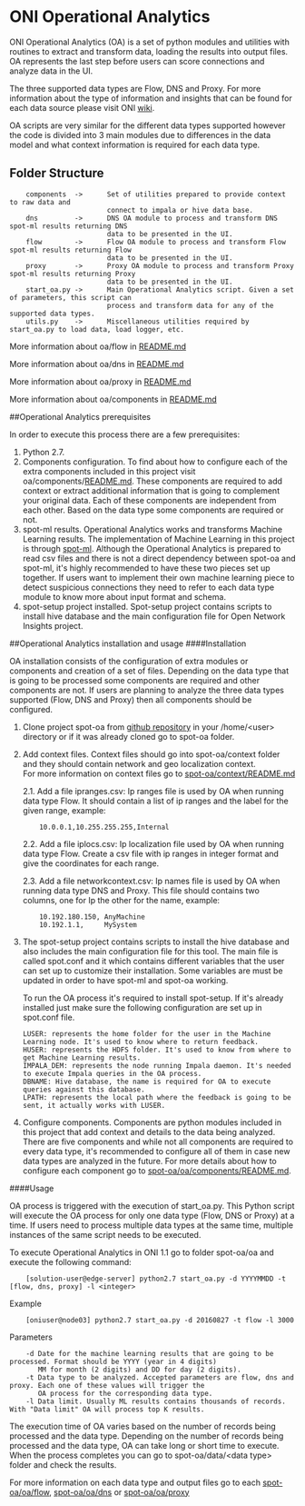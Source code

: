 # ONI Operational Analytics

ONI Operational Analytics (OA) is a set of python modules and utilities with routines to extract and transform data, loading the results into output files.
OA represents the last step before users can score connections and analyze data in the UI.

The three supported data types are Flow, DNS and Proxy. For more information about the type of information and insights
that can be found for each data source please visit ONI [wiki](https://github.com/Open-Network-Insight/open-network-insight/wiki).

OA scripts are very similar for the different data types supported however the code is divided into 3 
main modules due to differences in the data model and what context information is required for each data type.


## Folder Structure

        components  ->      Set of utilities prepared to provide context to raw data and 
                            connect to impala or hive data base.
        dns         ->      DNS OA module to process and transform DNS spot-ml results returning DNS
                            data to be presented in the UI.
        flow        ->      Flow OA module to process and transform Flow spot-ml results returning Flow
                            data to be presented in the UI.
        proxy       ->      Proxy OA module to process and transform Proxy spot-ml results returning Proxy
                            data to be presented in the UI.
        start_oa.py ->      Main Operational Analytics script. Given a set of parameters, this script can
                            process and transform data for any of the supported data types.
        utils.py    ->      Miscellaneous utilities required by start_oa.py to load data, load logger, etc.
        
More information about oa/flow in [README.md](/spot-oa/oa/flow)

More information about oa/dns in [README.md](/spot-oa/oa/dns)

More information about oa/proxy in [README.md](/spot-oa/oa/proxy)

More information about oa/components in [README.md](/spot-oa/oa/components)

##Operational Analytics prerequisites

In order to execute this process there are a few prerequisites:

 1. Python 2.7.
 2.  Components configuration. To find about how to configure each of the extra components included in this project
        visit oa/components/[README.md](/spot-oa/oa/components).
        These components are required to add context or extract additional information that is going to complement your 
        original data. Each of these components are independent from each other. Based on the data type some components are 
        required or not.
 3. spot-ml results. Operational Analytics works and transforms Machine Learning results. The implementation of Machine Learning
        in this project is through [spot-ml](/spot-ml/). Although the Operational Analytics
         is prepared to read csv files and there is not a direct dependency between spot-oa and spot-ml, it's highly recommended
         to have these two pieces set up together.
         If users want to implement their own machine learning piece to detect suspicious connections they need to refer
         to each data type module to know more about input format and schema.
 4. spot-setup project installed. Spot-setup project contains scripts to install hive database and the main configuration
        file for Open Network Insights project.
 

##Operational Analytics installation and usage
####Installation
 
 OA installation consists of the configuration of extra modules or components and creation of a set of files.
 Depending on the data type that is going to be processed some components are required and other components are not.
 If users are planning to analyze the three data types supported (Flow, DNS and Proxy) then all components should be configured.

 1. Clone project spot-oa from [github repository](/spot-oa) in your /home/\<user> directory 
    or if it was already cloned go to spot-oa folder.
    
 2. Add context files. Context files should go into spot-oa/context folder and they should contain network and geo localization context.  
 For more information on context files go to [spot-oa/context/README.md](/spot-oa/README.md) 
    
    2.1. Add a file ipranges.csv: Ip ranges file is used by OA when running data type Flow. 
         It should contain a list of ip ranges and the label for the given range, example:
            
            10.0.0.1,10.255.255.255,Internal
            
    2.2. Add a file iplocs.csv: Ip localization file used by OA when running data type Flow. 
         Create a csv file with ip ranges in integer format and give the coordinates for each range.
     
    2.3. Add a file networkcontext.csv: Ip names file is used by OA when running data type DNS and Proxy. This file
         should contains two columns, one for Ip the other for the name, example: 
    
            10.192.180.150, AnyMachine
            10.192.1.1,     MySystem
            
            
 3. The spot-setup project contains scripts to install the hive database and also includes the main configuration file for this tool.
     The main file is called spot.conf and it which contains different variables that the user can set up to customize their installation. Some variables are
     must be updated in order to have spot-ml and spot-oa working.
     
     To run the OA process it's required to install spot-setup. If it's already installed just make sure the following configuration are set up in spot.conf file.
    
        LUSER: represents the home folder for the user in the Machine Learning node. It's used to know where to return feedback.
        HUSER: represents the HDFS folder. It's used to know from where to get Machine Learning results.
        IMPALA_DEM: represents the node running Impala daemon. It's needed to execute Impala queries in the OA process.
        DBNAME: Hive database, the name is required for OA to execute queries against this database.
        LPATH: represents the local path where the feedback is going to be sent, it actually works with LUSER.
    
 4. Configure components. Components are python modules included in this project that add context and details to the data 
    being analyzed. There are five components and while not all components are required to every data type, it's recommended to
    configure all of them in case new data types are analyzed in the future.
    For more details about how to configure each component go to [spot-oa/oa/components/README.md](/spot-oa/oa/components/README.md).
    
 ####Usage
 
 OA process is triggered with the execution of start_oa.py. This Python script will execute the OA process
  for only one data type (Flow, DNS or Proxy) at a time. If users need to process multiple data types at the same time, multiple
  instances of the same script needs to be executed. 
  
  To execute Operational Analytics in ONI 1.1 go to folder spot-oa/oa and execute the following command:
        
        [solution-user@edge-server] python2.7 start_oa.py -d YYYYMMDD -t [flow, dns, proxy] -l <integer>
    
  Example
  
        [oniuser@node03] python2.7 start_oa.py -d 20160827 -t flow -l 3000
        
  Parameters
 
        -d Date for the machine learning results that are going to be processed. Format should be YYYY (year in 4 digits)
           MM for month (2 digits) and DD for day (2 digits).
        -t Data type to be analyzed. Accepted parameters are flow, dns and proxy. Each one of these values will trigger the 
           OA process for the corresponding data type.
        -l Data limit. Usually ML results contains thousands of records. With "Data limit" OA will process top K results. 

 The execution time of OA varies based on the number of records being processed and the data type.
 Depending on the number of records being processed and the data type, OA can take long or short time to execute.
 When the process completes you can go to spot-oa/data/\<data type> folder and check the results.
 
 For more information on each data type and output files go to each [spot-oa/oa/flow](/spot-oa/oa/dns), 
 [spot-oa/oa/dns](/spot-oa/oa/flow) or [spot-oa/oa/proxy](/spot-oa/oa/proxy)
                        
                            




